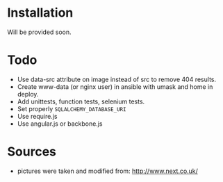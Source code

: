 Installation
============
Will be provided soon.

Todo
====
 - Use data-src attribute on image instead of src to remove 404 results.
 - Create www-data (or nginx user) in ansible with umask and home in deploy.
 - Add unittests, function tests, selenium tests.
 - Set properly `SQLALCHEMY_DATABASE_URI`
 - Use require.js
 - Use angular.js or backbone.js

Sources
=======
 - pictures were taken and modified from:
   http://www.next.co.uk/
